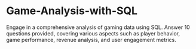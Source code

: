 # Game-Analysis-with-SQL
Engage in a comprehensive analysis of gaming data using SQL. Answer 10 questions provided, covering various aspects such as player behavior, game performance, revenue analysis, and user engagement metrics.
